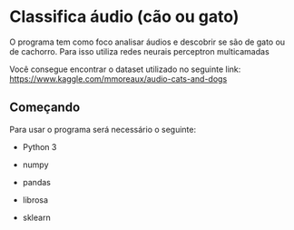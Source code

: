 # Classifica áudio (cão ou gato)

O programa tem como foco analisar áudios e descobrir se são de gato ou de cachorro. Para isso utiliza redes neurais perceptron multicamadas

Você consegue encontrar o dataset utilizado no seguinte link: https://www.kaggle.com/mmoreaux/audio-cats-and-dogs

## Começando

Para usar o programa será necessário o seguinte:

* Python 3

* numpy

* pandas

* librosa

* sklearn

